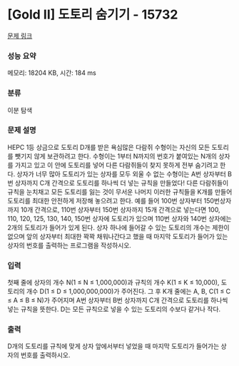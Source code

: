 # [Gold II] 도토리 숨기기 - 15732 

[문제 링크](https://www.acmicpc.net/problem/15732) 

### 성능 요약

메모리: 18204 KB, 시간: 184 ms

### 분류

이분 탐색

### 문제 설명

<p>HEPC 1등 상금으로 도토리 D개를 받은 욕심많은 다람쥐 수형이는 자신의 모든 도토리를 뺏기지 않게 보관하려고 한다. 수형이는 1부터 N까지의 번호가 붙여있는 N개의 상자를 가지고 있고 이 안에 도토리를 넣어 다른 다람쥐들이 찾지 못하게 전부 숨기려고 한다. 상자가 너무 많아 도토리가 있는 상자를 모두 외울 수 없는 수형이는 A번 상자부터 B번 상자까지 C개 간격으로 도토리를 하나씩 더 넣는 규칙을 만들었다! 다른 다람쥐들이 규칙을 눈치채고 모든 도토리를 잃는 것이 무서운 나머지 이러한 규칙들을 K개를 만들어 도토리를 최대한 안전하게 저장해 놓으려고 한다. 예를 들어 100번 상자부터 150번상자까지 10개 간격으로, 110번 상자부터 150번 상자까지 15개 간격으로 넣는다면 100, 110, 120, 125, 130, 140, 150번 상자에 도토리가 있으며 110번 상자와 140번 상자에는 2개의 도토리가 들어가 있게 된다. 상자 하나에 들어갈 수 있는 도토리의 개수는 제한이 없으며 앞의 상자부터 최대한 꽉꽉 채워나간다고 했을 때 마지막 도토리가 들어가 있는 상자의 번호를 출력하는 프로그램을 작성하시오.</p>

### 입력 

 <p>첫째 줄에 상자의 개수 N(1 ≤ N ≤ 1,000,000)과 규칙의 개수 K(1 ≤ K ≤ 10,000), 도토리의 개수 D(1 ≤ D ≤ 1,000,000,000)가 주어진다. 그 후 K개 줄에는 A, B, C(1 ≤ C ≤ A ≤ B ≤ N)가 주어지며 A번 상자부터 B번 상자까지 C개 간격으로 도토리를 하나씩 넣는 규칙을 뜻한다. D는 모든 규칙으로 넣을 수 있는 도토리의 수보다 같거나 작다.</p>

### 출력 

 <p>D개의 도토리를 규칙에 맞게 상자 앞에서부터 넣었을 때 마지막 도토리가 들어가는 상자의 번호를 출력하시오.</p>


